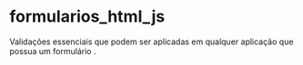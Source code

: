 # formularios_html_js
 Validações essenciais que podem ser aplicadas em qualquer aplicação que possua um formulário .
